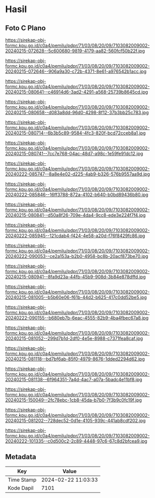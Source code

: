 # Hasil

## Foto C Plano

https://sirekap-obj-formc.kpu.go.id/c0a4/pemilu/pdpr/71/03/08/20/09/7103082009002-20240215-072628--5c600680-9819-4179-aa82-560fcf50b22f.jpg

https://sirekap-obj-formc.kpu.go.id/c0a4/pemilu/pdpr/71/03/08/20/09/7103082009002-20240215-072646--906a9a30-c72b-4371-8e61-a976542b1acc.jpg

https://sirekap-obj-formc.kpu.go.id/c0a4/pemilu/pdpr/71/03/08/20/09/7103082009002-20240215-080641--c46914d6-3ad2-4291-a568-25739b8645cd.jpg

https://sirekap-obj-formc.kpu.go.id/c0a4/pemilu/pdpr/71/03/08/20/09/7103082009002-20240215-080658--d083a8dd-96d0-4298-8f12-37b3bb25c783.jpg

https://sirekap-obj-formc.kpu.go.id/c0a4/pemilu/pdpr/71/03/08/20/09/7103082009002-20240215-080714--6b3b5c89-9584-4fc3-820f-bcd72cceb8a1.jpg

https://sirekap-obj-formc.kpu.go.id/c0a4/pemilu/pdpr/71/03/08/20/09/7103082009002-20240215-080741--7cc7e768-04ac-48d7-a98c-1e59fe91dc12.jpg

https://sirekap-obj-formc.kpu.go.id/c0a4/pemilu/pdpr/71/03/08/20/09/7103082009002-20240222-085747--8a8e4e02-d225-4ab9-b326-576b9557aa9d.jpg

https://sirekap-obj-formc.kpu.go.id/c0a4/pemilu/pdpr/71/03/08/20/09/7103082009002-20240222-085846--16ff3788-872a-4102-b640-b0bd89436b80.jpg

https://sirekap-obj-formc.kpu.go.id/c0a4/pemilu/pdpr/71/03/08/20/09/7103082009002-20240215-080841--d50a8f26-709e-4da4-9cc8-ede3e224f7f4.jpg

https://sirekap-obj-formc.kpu.go.id/c0a4/pemilu/pdpr/71/03/08/20/09/7103082009002-20240222-085945--121cdab4-f424-4e58-a20d-f76f8429fc86.jpg

https://sirekap-obj-formc.kpu.go.id/c0a4/pemilu/pdpr/71/03/08/20/09/7103082009002-20240222-090053--ce2a153a-b2b0-4958-bc8b-20acf873be70.jpg

https://sirekap-obj-formc.kpu.go.id/c0a4/pemilu/pdpr/71/03/08/20/09/7103082009002-20240215-080941--8fa9d23a-44fb-45b9-908d-3b84e878dffd.jpg

https://sirekap-obj-formc.kpu.go.id/c0a4/pemilu/pdpr/71/03/08/20/09/7103082009002-20240215-081005--b5b60e06-f61b-44d2-b625-417c0dd52be5.jpg

https://sirekap-obj-formc.kpu.go.id/c0a4/pemilu/pdpr/71/03/08/20/09/7103082009002-20240222-090155--b680eb7b-6eac-4555-82b9-4ba4fbec67a8.jpg

https://sirekap-obj-formc.kpu.go.id/c0a4/pemilu/pdpr/71/03/08/20/09/7103082009002-20240215-081052--299d7b1d-2df0-4e5e-8988-c7371fea8caf.jpg

https://sirekap-obj-formc.kpu.go.id/c0a4/pemilu/pdpr/71/03/08/20/09/7103082009002-20240215-081118--bd7bf6ab-85f0-4979-8676-1dded2294d62.jpg

https://sirekap-obj-formc.kpu.go.id/c0a4/pemilu/pdpr/71/03/08/20/09/7103082009002-20240215-081138--6f964351-7a4d-4ac7-a07a-5badc4e11bf8.jpg

https://sirekap-obj-formc.kpu.go.id/c0a4/pemilu/pdpr/71/03/08/20/09/7103082009002-20240215-150049--2fc78ebc-1cb8-45da-b7b0-7f3b9c0fc19f.jpg

https://sirekap-obj-formc.kpu.go.id/c0a4/pemilu/pdpr/71/03/08/20/09/7103082009002-20240215-081202--728dec52-0d1e-4105-939c-441ab8cdf202.jpg

https://sirekap-obj-formc.kpu.go.id/c0a4/pemilu/pdpr/71/03/08/20/09/7103082009002-20240222-101335--c0d500c2-2c89-4448-97c6-67c8d2bfcea9.jpg


## Metadata

| Key        | Value               |
| ---------- | ------------------- |
| Time Stamp | 2024-02-22 11:03:33 |
| Kode Dapil | 7101                |




